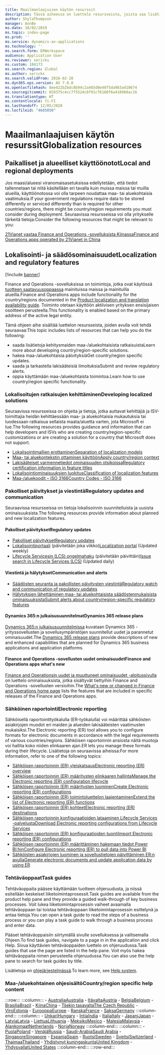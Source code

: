 ```yaml
---
title: Maailmanlaajuisen käytön resurssit
description: Tässä aiheessa on luettelo resursseista, joista saa lisätietoja maa- tai aluekohtaisista toiminnoista ja tuotteista.
author: ShylaThompson
manager: AnnBe
ms.date: 10/02/2019
ms.topic: index-page
ms.prod: ''
ms.service: dynamics-ax-applications
ms.technology: ''
ms.search.form: ERWorkspace
audience: Application User
ms.reviewer: sericks
ms.custom: 104173
ms.search.region: Global
ms.author: sericks
ms.search.validFrom: 2016-02-28
ms.dyn365.ops.version: AX 7.0.0
ms.openlocfilehash: 8ee422b2bdc8b94c2a465d0e48f5da983a410674
ms.sourcegitcommit: 659375c4cc7f5524cbf91cf6160f6a410960ac16
ms.translationtype: HT
ms.contentlocale: fi-FI
ms.lasthandoff: 12/05/2020
ms.locfileid: "4685050"
---
```

# <a name="globalization-resources"></a><span data-ttu-id="4523f-103">Maailmanlaajuisen käytön resurssit</span><span class="sxs-lookup"><span data-stu-id="4523f-103">Globalization resources</span></span>

## <a name="local-and-regional-deployments"></a><span data-ttu-id="4523f-104">Paikalliset ja alueelliset käyttöönotot</span><span class="sxs-lookup"><span data-stu-id="4523f-104">Local and regional deployments</span></span>
<span data-ttu-id="4523f-105">Jos maasi/alueesi viranomaisasetuksissa edellytetään, että tiedot tallennetaan tai niitä käsitellään eri tavalla kuin muissa maissa tai muilla alueilla, käyttöönotossa voi olla tarpeen noudattaa maa- tai aluekohtaisia vaatimuksia.</span><span class="sxs-lookup"><span data-stu-id="4523f-105">If your government regulations require data to be stored differently or serviced differently than is required for other countries/regions, there might be country/region requirements you must consider during deployment.</span></span> <span data-ttu-id="4523f-106">Seuraavissa resursseissa voi olla yritykselle tärkeitä tietoja:</span><span class="sxs-lookup"><span data-stu-id="4523f-106">Consider the following resources that might be relevant to you:</span></span>

[<span data-ttu-id="4523f-107">21Vianet vastaa Finance and Operations -sovelluksista Kiinassa</span><span class="sxs-lookup"><span data-stu-id="4523f-107">Finance and Operations apps operated by 21Vianet in China</span></span>](https://docs.microsoft.com/dynamics365/unified-operations/dev-itpro/deployment/china-local-deployment)

## <a name="localization-and-regulatory-features"></a><span data-ttu-id="4523f-108">Lokalisointi- ja säädösominaisuudet</span><span class="sxs-lookup"><span data-stu-id="4523f-108">Localization and regulatory features</span></span>

[!include [banner](../includes/banner.md)]

<span data-ttu-id="4523f-109">Finance and Operations -sovelluksissa on toimintoja, jotka ovat käytössä [tuotteen saatavuusoppaassa](https://aka.ms/dynamics_365_international_availability_deck) mainituissa maissa ja mainituilla alueilla.</span><span class="sxs-lookup"><span data-stu-id="4523f-109">Finance and Operations apps include functionality for the country/regions documented in the [Product localization and translation availability guide](https://aka.ms/dynamics_365_international_availability_deck).</span></span> <span data-ttu-id="4523f-110">Toiminto otetaan käyttöön aktiivisen yrityksen ensisijaisen osoitteen perusteella.</span><span class="sxs-lookup"><span data-stu-id="4523f-110">This functionality is enabled based on the primary address of the active legal entity.</span></span> 

<span data-ttu-id="4523f-111">Tämä ohjeen aihe sisältää luettelon resursseista, joiden avulla voit tehdä seuraavaa:</span><span class="sxs-lookup"><span data-stu-id="4523f-111">This topic includes lists of resources that can help you do the following:</span></span> 
- <span data-ttu-id="4523f-112">saada lisätietoja kehitysmaiden maa-/aluekohtaisista ratkaisuista</span><span class="sxs-lookup"><span data-stu-id="4523f-112">Learn more about developing country/region-specific solutions.</span></span>
- <span data-ttu-id="4523f-113">hakea maa-/aluekohtaisia päivityksiä</span><span class="sxs-lookup"><span data-stu-id="4523f-113">Get country/region specific updates.</span></span>
- <span data-ttu-id="4523f-114">saada ja tarkastella lakisääteisiä ilmoituksia</span><span class="sxs-lookup"><span data-stu-id="4523f-114">Submit and review regulatory alerts.</span></span>
- <span data-ttu-id="4523f-115">oppia käyttämään maa-/aluekohtaista toimintoa.</span><span class="sxs-lookup"><span data-stu-id="4523f-115">Learn how to use country/region specific functionality.</span></span>

### <a name="developing-localized-solutions"></a><span data-ttu-id="4523f-116">Lokalisoitujen ratkaisujen kehittäminen</span><span class="sxs-lookup"><span data-stu-id="4523f-116">Developing localized solutions</span></span>
<span data-ttu-id="4523f-117">Seuraavissa resursseissa on ohjeita ja tietoja, jotka auttavat kehittäjiä ja ISV-toimittajia heidän kehittäessään maa- ja aluekohtaisia mukautuksia tai luodessaan ratkaisua sellaista maata/aluetta varten, jota Microsoft ei tue.</span><span class="sxs-lookup"><span data-stu-id="4523f-117">The following resources provides guidance and information that can help developers and ISVs who are creating country/region-specific customizations or are creating a solution for a country that Microsoft does not support.</span></span>
-   [<span data-ttu-id="4523f-118">Lokalisointimallien erottaminen</span><span class="sxs-lookup"><span data-stu-id="4523f-118">Separation of localization models</span></span>](separate-localization-models.md)
-   [<span data-ttu-id="4523f-119">Maa- tai aluekontekstin ottaminen käyttöön</span><span class="sxs-lookup"><span data-stu-id="4523f-119">Apply country/region context</span></span>](apply-country-context.md)
-   [<span data-ttu-id="4523f-120">Lakisääteiset varmennetiedot ominaisuuden otsikoissa</span><span class="sxs-lookup"><span data-stu-id="4523f-120">Regulatory certification information in feature titles</span></span>](regulatory-certifications.md)
-   [<span data-ttu-id="4523f-121">Lokalisointiominaisuuksien luokitus</span><span class="sxs-lookup"><span data-stu-id="4523f-121">Classification of localization features</span></span>](classify-localization-features.md)
-   [<span data-ttu-id="4523f-122">Maa-/aluekoodit – ISO 3166</span><span class="sxs-lookup"><span data-stu-id="4523f-122">Country Codes - ISO 3166</span></span>](https://www.iso.org/iso-3166-country-codes.html)

### <a name="regulatory-updates-and-communication"></a><span data-ttu-id="4523f-123">Pakolliset päivitykset ja viestintä</span><span class="sxs-lookup"><span data-stu-id="4523f-123">Regulatory updates and communication</span></span>
<span data-ttu-id="4523f-124">Seuraavissa resursseissa on tietoja lokalisoinnin suunnitelluista ja uusista ominaisuuksista.</span><span class="sxs-lookup"><span data-stu-id="4523f-124">The following resources provide information about planned and new localization features.</span></span> 

#### <a name="regulatory-updates"></a><span data-ttu-id="4523f-125">Pakolliset päivitykset</span><span class="sxs-lookup"><span data-stu-id="4523f-125">Regulatory updates</span></span>
-   [<span data-ttu-id="4523f-126">Pakolliset päivitykset</span><span class="sxs-lookup"><span data-stu-id="4523f-126">Regulatory updates</span></span>](../../../finance/localizations/regulatory-updates.md)
-   <span data-ttu-id="4523f-127">[Lokalisointiportaali](https://mbs.microsoft.com/customersource/northamerica/ax/support/support-news/GFMLocalizationPortalMC) (päivitetään joka viikko)</span><span class="sxs-lookup"><span data-stu-id="4523f-127">[Localization portal](https://mbs.microsoft.com/customersource/northamerica/ax/support/support-news/GFMLocalizationPortalMC) (Updated weekly)</span></span>
-   <span data-ttu-id="4523f-128">[Lifecycle Servicesin (LCS) ongelmahaku](../lifecycle-services/issue-search-lcs.md) (päivitetään päivittäin)</span><span class="sxs-lookup"><span data-stu-id="4523f-128">[Issue search in Lifecycle Services (LCS)](../lifecycle-services/issue-search-lcs.md) (Updated daily)</span></span>

#### <a name="communication-and-alerts"></a><span data-ttu-id="4523f-129">Viestintä ja hälytykset</span><span class="sxs-lookup"><span data-stu-id="4523f-129">Communication and alerts</span></span>
-   [<span data-ttu-id="4523f-130">Säädösten seuranta ja pakollisten päivitysten viestintä</span><span class="sxs-lookup"><span data-stu-id="4523f-130">Regulatory watch and communication of regulatory updates</span></span>](regulatory-watch-communication.md)
-   [<span data-ttu-id="4523f-131">Hälytyksien lähettäminen maa- tai aluekohtaisista säädöstenmukaisista ominaisuuksista</span><span class="sxs-lookup"><span data-stu-id="4523f-131">Submit alerts about country/region-specific regulatory features</span></span>](submit-localization-alerts.md)

#### <a name="dynamics-365-release-plans"></a><span data-ttu-id="4523f-132">Dynamics 365:n julkaisusuunnitelmat</span><span class="sxs-lookup"><span data-stu-id="4523f-132">Dynamics 365 release plans</span></span>
<span data-ttu-id="4523f-133">[Dynamics 365:n julkaisusuunnitelmissa](https://docs.microsoft.com/business-applications-release-notes/) kuvataan Dynamics 365 -yrityssovellusten ja sovellusympäristöjen suunnitellut uudet ja parannetut ominaisuudet.</span><span class="sxs-lookup"><span data-stu-id="4523f-133">The [Dynamics 365 release plans](https://docs.microsoft.com/business-applications-release-notes/) provide descriptions of new and enhanced capabilities that are planned for Dynamics 365 business applications and application platforms.</span></span> 

#### <a name="finance-and-operations-apps-whats-new"></a><span data-ttu-id="4523f-134">Finance and Operations -sovellusten uudet ominaisuudet</span><span class="sxs-lookup"><span data-stu-id="4523f-134">Finance and Operations apps what's new</span></span>
<span data-ttu-id="4523f-135">[Finance and Operationsin uudet ja muuttuneet ominaisuudet -aloitussivulla](../../fin-ops/get-started/whats-new-changed.md) on luettelo ominaisuuksista, jotka sisältyvät tiettyihin Finance and Operations -sovellusten versioihin.</span><span class="sxs-lookup"><span data-stu-id="4523f-135">The [What's new or changed in Finance and Operations home page](../../fin-ops/get-started/whats-new-changed.md) lists the features that are included in specific releases of the Finance and Operations apps.</span></span>

### <a name="electronic-reporting"></a><span data-ttu-id="4523f-136">Sähköinen raportointi</span><span class="sxs-lookup"><span data-stu-id="4523f-136">Electronic reporting</span></span>
<span data-ttu-id="4523f-137">Sähköisellä raportointityökalulla (ER-työkalulla) voi määrittää sähköisten asiakirjojen muodot eri maiden ja alueiden lakisääteisten vaatimusten mukaisiksi.</span><span class="sxs-lookup"><span data-stu-id="4523f-137">The Electronic reporting (ER) tool allows you to configure formats for electronic documents in accordance with the legal requirements of various countries/regions.</span></span> <span data-ttu-id="4523f-138">Sähköisen raportoinnin ansiosta näitä muotoja voi hallita koko niiden elinkaaren ajan.</span><span class="sxs-lookup"><span data-stu-id="4523f-138">ER lets you manage these formats during their lifecycle.</span></span> <span data-ttu-id="4523f-139">Lisätietoja on seuraavissa aiheissa:</span><span class="sxs-lookup"><span data-stu-id="4523f-139">For more information, refer to one of the following topics:</span></span>
-   [<span data-ttu-id="4523f-140">Sähköisen raportoinnin (ER) yleiskatsaus</span><span class="sxs-lookup"><span data-stu-id="4523f-140">Electronic reporting (ER) overview</span></span>](../analytics/general-electronic-reporting.md)
-   [<span data-ttu-id="4523f-141">Sähköisen raportoinnin (ER) määritysten elinkaaren hallinta</span><span class="sxs-lookup"><span data-stu-id="4523f-141">Manage the Electronic reporting (ER) configuration lifecycle</span></span>](../analytics/general-electronic-reporting-manage-configuration-lifecycle.md)
-   [<span data-ttu-id="4523f-142">Sähköisen raportoinnin (ER) määritysten luominen</span><span class="sxs-lookup"><span data-stu-id="4523f-142">Create Electronic reporting (ER) configurations</span></span>](../analytics/electronic-reporting-configuration.md)
-   [<span data-ttu-id="4523f-143">Sähköisen raportoinnin (ER) toimintoluettelon laajentaminen</span><span class="sxs-lookup"><span data-stu-id="4523f-143">Extend the list of Electronic reporting (ER) functions</span></span>](../analytics/general-electronic-reporting-formulas-list-extension.md)
-   [<span data-ttu-id="4523f-144">Sähköisen raportoinnin (ER) kohteet</span><span class="sxs-lookup"><span data-stu-id="4523f-144">Electronic reporting (ER) destinations</span></span>](../analytics/electronic-reporting-destinations.md)
-   [<span data-ttu-id="4523f-145">Sähköisen raportoinnin konfiguraatioiden lataaminen Lifecycle Services -palvelusta</span><span class="sxs-lookup"><span data-stu-id="4523f-145">Download Electronic reporting configurations from Lifecycle Services</span></span>](../analytics/download-electronic-reporting-configuration-lcs.md)
-   [<span data-ttu-id="4523f-146">Sähköisen raportoinnin (ER) konfiguraatioiden tuonti</span><span class="sxs-lookup"><span data-stu-id="4523f-146">Import Electronic reporting (ER) configurations</span></span>](../analytics/electronic-reporting-import-ger-configurations.md)
-   [<span data-ttu-id="4523f-147">Sähköisen raportoinnin (ER) määrittäminen hakemaan tiedot Power BI:hin</span><span class="sxs-lookup"><span data-stu-id="4523f-147">Configure Electronic reporting (ER) to pull data into Power BI</span></span>](../analytics/general-electronic-reporting-report-configuration-get-data-powerbi.md)
-   [<span data-ttu-id="4523f-148">Sähköisten asiakirjojen luominen ja sovellustietojen päivittäminen ER:n avulla</span><span class="sxs-lookup"><span data-stu-id="4523f-148">Generate electronic documents and update application data by using ER</span></span>](../analytics/generate-electronic-documents-update-application-data.md)

### <a name="task-guides"></a><span data-ttu-id="4523f-149">Tehtäväoppaat</span><span class="sxs-lookup"><span data-stu-id="4523f-149">Task guides</span></span>
<span data-ttu-id="4523f-150">Tehtäväoppaita pääsee käyttämään tuotteen ohjeruudusta, ja niissä esitellään keskeiset liiketoimintaprosessit.</span><span class="sxs-lookup"><span data-stu-id="4523f-150">Task guides are available from the product help pane and they provide a guided walk-through of key business processes.</span></span> <span data-ttu-id="4523f-151">Voit lukea liiketoimintaprosessin vaiheet avaamalla tehtäväoppaan tai toistaa tehtäväoppaan liiketoimintaprosessin esittelynä ja antaa tietoja.</span><span class="sxs-lookup"><span data-stu-id="4523f-151">You can open a task guide to read the steps of a business process or you can play a task guide to walk through a business process and enter data.</span></span>

<span data-ttu-id="4523f-152">Pääset tehtäväoppaisiin siirtymällä sivulle sovelluksessa ja valitsemalla Ohjeen.</span><span class="sxs-lookup"><span data-stu-id="4523f-152">To find task guides, navigate to a page in in the application and click Help.</span></span> <span data-ttu-id="4523f-153">Sivua käyttävien tehtäväoppaiden luettelo on ohjeruudussa.</span><span class="sxs-lookup"><span data-stu-id="4523f-153">Task guides that use the page are listed in the help pane.</span></span> <span data-ttu-id="4523f-154">Voit myös hakea tehtäväoppaita nimen perusteella ohjeruudussa.</span><span class="sxs-lookup"><span data-stu-id="4523f-154">You can also use the help pane to search for task guides by title.</span></span>

<span data-ttu-id="4523f-155">Lisätietoja on [ohjejärjestelmässä](../../fin-ops/get-started/help-overview.md#task-guides).</span><span class="sxs-lookup"><span data-stu-id="4523f-155">To learn more, see [Help system](../../fin-ops/get-started/help-overview.md#task-guides).</span></span>


### <a name="countryregion-specific-help-content"></a><span data-ttu-id="4523f-156">Maa-/aluekohtainen ohjesisältö</span><span class="sxs-lookup"><span data-stu-id="4523f-156">Country/region specific help content</span></span>
:::row:::
    :::column:::
        - [<span data-ttu-id="4523f-157">Australia</span><span class="sxs-lookup"><span data-stu-id="4523f-157">Australia</span></span>](../../../finance/localizations/australia.md)
        - [<span data-ttu-id="4523f-158">Itävalta</span><span class="sxs-lookup"><span data-stu-id="4523f-158">Austria</span></span>](../../../finance/localizations/austria.md)
        - [<span data-ttu-id="4523f-159">Belgia</span><span class="sxs-lookup"><span data-stu-id="4523f-159">Belgium</span></span>](../../../finance/localizations/belgium.md)
        - [<span data-ttu-id="4523f-160">Brasilia</span><span class="sxs-lookup"><span data-stu-id="4523f-160">Brazil</span></span>](../../../finance/localizations/brazil.md)
        - [<span data-ttu-id="4523f-161">Kiina</span><span class="sxs-lookup"><span data-stu-id="4523f-161">China</span></span>](../../../finance/localizations/china.md)
        - [<span data-ttu-id="4523f-162">Tšekin tasavalta</span><span class="sxs-lookup"><span data-stu-id="4523f-162">The Czech Republic</span></span>](../../../finance/localizations/czech-republic.md)
        - [<span data-ttu-id="4523f-163">Viro</span><span class="sxs-lookup"><span data-stu-id="4523f-163">Estonia</span></span>](../../../finance/localizations/estonia.md)
        - [<span data-ttu-id="4523f-164">Eurooppa</span><span class="sxs-lookup"><span data-stu-id="4523f-164">Europe</span></span>](../../../finance/localizations/europe.md)
        - [<span data-ttu-id="4523f-165">Ranska</span><span class="sxs-lookup"><span data-stu-id="4523f-165">France</span></span>](../../../finance/localizations/france.md)
        - [<span data-ttu-id="4523f-166">Saksa</span><span class="sxs-lookup"><span data-stu-id="4523f-166">Germany</span></span>](../../../finance/localizations/germany.md)
    :::column-end:::
    :::column:::
        - [<span data-ttu-id="4523f-167">Unkari</span><span class="sxs-lookup"><span data-stu-id="4523f-167">Hungary</span></span>](../../../finance/localizations/hungary.md)
        - [<span data-ttu-id="4523f-168">Intia</span><span class="sxs-lookup"><span data-stu-id="4523f-168">India</span></span>](../../../finance/localizations/india.md)
        - [<span data-ttu-id="4523f-169">Italia</span><span class="sxs-lookup"><span data-stu-id="4523f-169">Italy</span></span>](../../../finance/localizations/italy.md)
        - [<span data-ttu-id="4523f-170">Japani</span><span class="sxs-lookup"><span data-stu-id="4523f-170">Japan</span></span>](../../../finance/localizations/japan.md)
        - [<span data-ttu-id="4523f-171">Latvia</span><span class="sxs-lookup"><span data-stu-id="4523f-171">Latvia</span></span>](../../../finance/localizations/latvia.md)
        - [<span data-ttu-id="4523f-172">Liettua</span><span class="sxs-lookup"><span data-stu-id="4523f-172">Lithuania</span></span>](../../../finance/localizations/lithuania.md)
        - [<span data-ttu-id="4523f-173">Meksiko</span><span class="sxs-lookup"><span data-stu-id="4523f-173">Mexico</span></span>](../../../finance/localizations/mexico.md)
        - [<span data-ttu-id="4523f-174">Malesia</span><span class="sxs-lookup"><span data-stu-id="4523f-174">Malaysia</span></span>](../../../finance/localizations/malaysia.md)
        - [<span data-ttu-id="4523f-175">Alankomaat</span><span class="sxs-lookup"><span data-stu-id="4523f-175">Netherlands</span></span>](../../../finance/localizations/netherlands.md)
        - [<span data-ttu-id="4523f-176">Norja</span><span class="sxs-lookup"><span data-stu-id="4523f-176">Norway</span></span>](../../../finance/localizations/norway.md)
    :::column-end:::
    :::column:::
        - [<span data-ttu-id="4523f-177">Puola</span><span class="sxs-lookup"><span data-stu-id="4523f-177">Poland</span></span>](../../../finance/localizations/poland.md)
        - [<span data-ttu-id="4523f-178">Venäjä</span><span class="sxs-lookup"><span data-stu-id="4523f-178">Russia</span></span>](../../../finance/localizations/russia.md)
        - [<span data-ttu-id="4523f-179">Saudi-Arabia</span><span class="sxs-lookup"><span data-stu-id="4523f-179">Saudi Arabia</span></span>](../../../finance/localizations/saudi-arabia.md)
        - [<span data-ttu-id="4523f-180">Singapore</span><span class="sxs-lookup"><span data-stu-id="4523f-180">Singapore</span></span>](../../../finance/localizations/singapore.md)
        - [<span data-ttu-id="4523f-181">Espanja</span><span class="sxs-lookup"><span data-stu-id="4523f-181">Spain</span></span>](../../../finance/localizations/spain.md)
        - [<span data-ttu-id="4523f-182">Ruotsi</span><span class="sxs-lookup"><span data-stu-id="4523f-182">Sweden</span></span>](../../../finance/localizations/sweden.md)
        - [<span data-ttu-id="4523f-183">Sveitsi</span><span class="sxs-lookup"><span data-stu-id="4523f-183">Switzerland</span></span>](../../../finance/localizations/switzerland.md)
        - [<span data-ttu-id="4523f-184">Thaimaa</span><span class="sxs-lookup"><span data-stu-id="4523f-184">Thailand</span></span>](../../../finance/localizations/thailand.md)
        - [<span data-ttu-id="4523f-185">Yhdistynyt kuningaskunta</span><span class="sxs-lookup"><span data-stu-id="4523f-185">United Kingdom</span></span>](../../../finance/localizations/united-kingdom.md)
        - [<span data-ttu-id="4523f-186">Yhdysvallat</span><span class="sxs-lookup"><span data-stu-id="4523f-186">United States</span></span>](../../../finance/localizations/united-states.md)
    :::column-end:::
:::row-end:::






